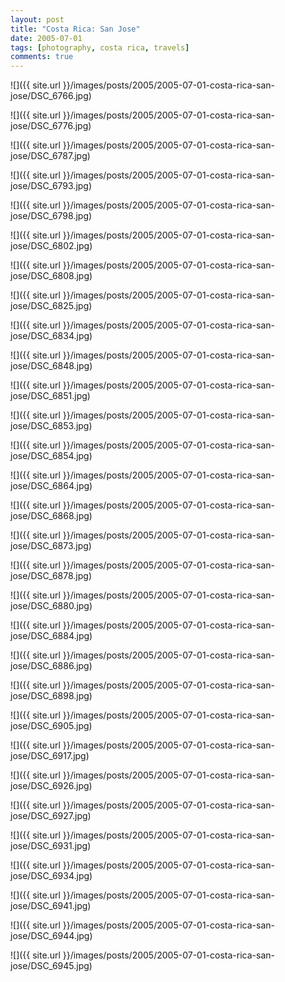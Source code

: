 ```yaml
---
layout: post
title: "Costa Rica: San Jose"
date: 2005-07-01
tags: [photography, costa rica, travels]
comments: true
---
```

![]({{ site.url }}/images/posts/2005/2005-07-01-costa-rica-san-jose/DSC_6766.jpg)

![]({{ site.url }}/images/posts/2005/2005-07-01-costa-rica-san-jose/DSC_6776.jpg)

![]({{ site.url }}/images/posts/2005/2005-07-01-costa-rica-san-jose/DSC_6787.jpg)

![]({{ site.url }}/images/posts/2005/2005-07-01-costa-rica-san-jose/DSC_6793.jpg)

![]({{ site.url }}/images/posts/2005/2005-07-01-costa-rica-san-jose/DSC_6798.jpg)

![]({{ site.url }}/images/posts/2005/2005-07-01-costa-rica-san-jose/DSC_6802.jpg)

![]({{ site.url }}/images/posts/2005/2005-07-01-costa-rica-san-jose/DSC_6808.jpg)

![]({{ site.url }}/images/posts/2005/2005-07-01-costa-rica-san-jose/DSC_6825.jpg)

![]({{ site.url }}/images/posts/2005/2005-07-01-costa-rica-san-jose/DSC_6834.jpg)

![]({{ site.url }}/images/posts/2005/2005-07-01-costa-rica-san-jose/DSC_6848.jpg)

![]({{ site.url }}/images/posts/2005/2005-07-01-costa-rica-san-jose/DSC_6851.jpg)

![]({{ site.url }}/images/posts/2005/2005-07-01-costa-rica-san-jose/DSC_6853.jpg)

![]({{ site.url }}/images/posts/2005/2005-07-01-costa-rica-san-jose/DSC_6854.jpg)

![]({{ site.url }}/images/posts/2005/2005-07-01-costa-rica-san-jose/DSC_6864.jpg)

![]({{ site.url }}/images/posts/2005/2005-07-01-costa-rica-san-jose/DSC_6868.jpg)

![]({{ site.url }}/images/posts/2005/2005-07-01-costa-rica-san-jose/DSC_6873.jpg)

![]({{ site.url }}/images/posts/2005/2005-07-01-costa-rica-san-jose/DSC_6878.jpg)

![]({{ site.url }}/images/posts/2005/2005-07-01-costa-rica-san-jose/DSC_6880.jpg)

![]({{ site.url }}/images/posts/2005/2005-07-01-costa-rica-san-jose/DSC_6884.jpg)

![]({{ site.url }}/images/posts/2005/2005-07-01-costa-rica-san-jose/DSC_6886.jpg)

![]({{ site.url }}/images/posts/2005/2005-07-01-costa-rica-san-jose/DSC_6898.jpg)

![]({{ site.url }}/images/posts/2005/2005-07-01-costa-rica-san-jose/DSC_6905.jpg)

![]({{ site.url }}/images/posts/2005/2005-07-01-costa-rica-san-jose/DSC_6917.jpg)

![]({{ site.url }}/images/posts/2005/2005-07-01-costa-rica-san-jose/DSC_6926.jpg)

![]({{ site.url }}/images/posts/2005/2005-07-01-costa-rica-san-jose/DSC_6927.jpg)

![]({{ site.url }}/images/posts/2005/2005-07-01-costa-rica-san-jose/DSC_6931.jpg)

![]({{ site.url }}/images/posts/2005/2005-07-01-costa-rica-san-jose/DSC_6934.jpg)

![]({{ site.url }}/images/posts/2005/2005-07-01-costa-rica-san-jose/DSC_6941.jpg)

![]({{ site.url }}/images/posts/2005/2005-07-01-costa-rica-san-jose/DSC_6944.jpg)

![]({{ site.url }}/images/posts/2005/2005-07-01-costa-rica-san-jose/DSC_6945.jpg)

